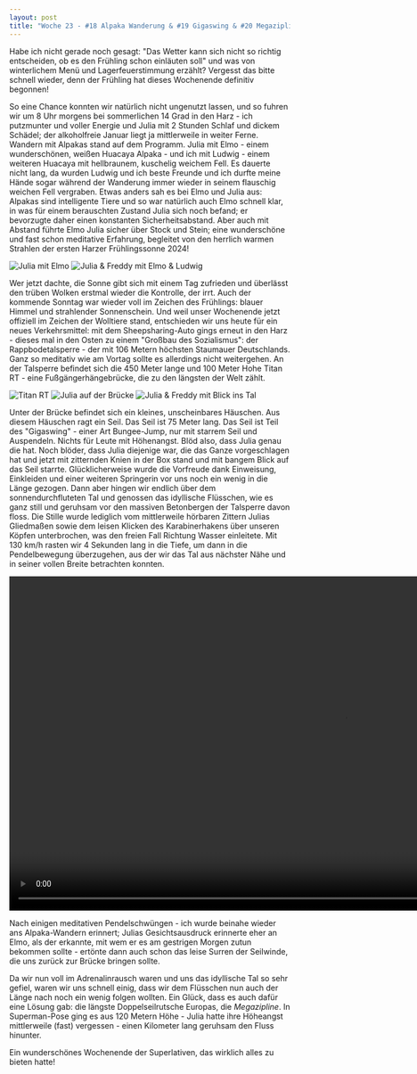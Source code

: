 ```yaml
---
layout: post
title: "Woche 23 - #18 Alpaka Wanderung & #19 Gigaswing & #20 Megazipline"
---
```


Habe ich nicht gerade noch gesagt: "Das Wetter kann sich nicht so richtig entscheiden, ob es den Frühling schon einläuten soll" und was von winterlichem Menü und Lagerfeuerstimmung erzählt? Vergesst das bitte schnell wieder, denn der Frühling hat dieses Wochenende definitiv begonnen!

So eine Chance konnten wir natürlich nicht ungenutzt lassen, und so fuhren wir um 8 Uhr morgens bei sommerlichen 14 Grad in den Harz - ich putzmunter und voller Energie und Julia mit 2 Stunden Schlaf und dickem Schädel; der alkoholfreie Januar liegt ja mittlerweile in weiter Ferne. Wandern mit Alpakas stand auf dem Programm. Julia mit Elmo - einem wunderschönen, weißen Huacaya Alpaka - und ich mit Ludwig - einem weiteren Huacaya mit hellbraunem, kuschelig weichem Fell. Es dauerte nicht lang, da wurden Ludwig und ich beste Freunde und ich durfte meine Hände sogar während der Wanderung immer wieder in seinem flauschig weichen Fell vergraben. Etwas anders sah es bei Elmo und Julia aus: Alpakas sind intelligente Tiere und so war natürlich auch Elmo schnell klar, in was für einem berauschten Zustand Julia sich noch befand; er bevorzugte daher einen konstanten Sicherheitsabstand. Aber auch mit Abstand führte Elmo Julia sicher über Stock und Stein; eine wunderschöne und fast schon meditative Erfahrung, begleitet von den herrlich warmen Strahlen der ersten Harzer Frühlingssonne 2024!

![Julia mit Elmo](/images/023_01.png)
![Julia & Freddy mit Elmo & Ludwig](/images/023_02.png)

Wer jetzt dachte, die Sonne gibt sich mit einem Tag zufrieden und überlässt den trüben Wolken erstmal wieder die Kontrolle, der irrt. Auch der kommende Sonntag war wieder voll im Zeichen des Frühlings: blauer Himmel und strahlender Sonnenschein. Und weil unser Wochenende jetzt offiziell im Zeichen der Wolltiere stand, entschieden wir uns heute für ein neues Verkehrsmittel: mit dem Sheepsharing-Auto gings erneut in den Harz - dieses mal in den Osten zu einem "Großbau des Sozialismus": der Rappbodetalsperre - der mit 106 Metern höchsten Staumauer Deutschlands. Ganz so meditativ wie am Vortag sollte es allerdings nicht weitergehen. An der Talsperre befindet sich die 450 Meter lange und 100 Meter Hohe Titan RT - eine Fußgängerhängebrücke, die zu den längsten der Welt zählt.

![Titan RT](/images/023_03.png)
![Julia auf der Brücke](/images/023_04.png)
![Julia & Freddy mit Blick ins Tal](/images/023_05.png)

Unter der Brücke befindet sich ein kleines, unscheinbares Häuschen. Aus diesem Häuschen ragt ein Seil. Das Seil ist 75 Meter lang. Das Seil ist Teil des "Gigaswing" - einer Art Bungee-Jump, nur mit starrem Seil und Auspendeln. Nichts für Leute mit Höhenangst. Blöd also, dass Julia genau die hat. Noch blöder, dass Julia diejenige war, die das Ganze vorgeschlagen hat und jetzt mit zitternden Knien in der Box stand und mit bangem Blick auf das Seil starrte. Glücklicherweise wurde die Vorfreude dank Einweisung, Einkleiden und einer weiteren Springerin vor uns noch ein wenig in die Länge gezogen. Dann aber hingen wir endlich über dem sonnendurchfluteten Tal und genossen das idyllische Flüsschen, wie es ganz still und geruhsam vor den massiven Betonbergen der Talsperre davon floss. Die Stille wurde lediglich vom mittlerweile hörbaren Zittern Julias Gliedmaßen sowie dem leisen Klicken des Karabinerhakens über unseren Köpfen unterbrochen, was den freien Fall Richtung Wasser einleitete. Mit 130 km/h rasten wir 4 Sekunden lang in die Tiefe, um dann in die Pendelbewegung überzugehen, aus der wir das Tal aus nächster Nähe und in seiner vollen Breite betrachten konnten.

<video controls playsinline height="600" src="/images/023_06.mov">
Dein Browser unterstützt leider keine Videos. Downloade Dir Chromme, Firefox etc. Es lohnt sich - wirklich!
</video>

Nach einigen meditativen Pendelschwüngen - ich wurde beinahe wieder ans Alpaka-Wandern erinnert; Julias Gesichtsausdruck erinnerte eher an Elmo, als der erkannte, mit wem er es am gestrigen Morgen zutun bekommen sollte - ertönte dann auch schon das leise Surren der Seilwinde, die uns zurück zur Brücke bringen sollte.

Da wir nun voll im Adrenalinrausch waren und uns das idyllische Tal so sehr gefiel, waren wir uns schnell einig, dass wir dem Flüsschen nun auch der Länge nach noch ein wenig folgen wollten. Ein Glück, dass es auch dafür eine Lösung gab: die längste Doppelseilrutsche Europas, die *Megazipline*. In Superman-Pose ging es aus 120 Metern Höhe - Julia hatte ihre Höheangst mittlerweile (fast) vergessen - einen Kilometer lang geruhsam den Fluss hinunter.

Ein wunderschönes Wochenende der Superlativen, das wirklich alles zu bieten hatte!
